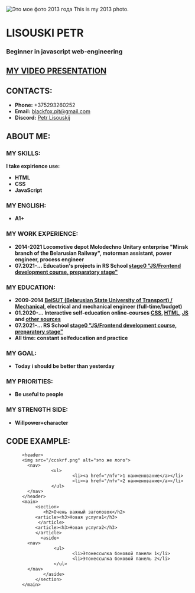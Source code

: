 ![Это мое фото 2013 года This is my 2013 photo.](https://i.ibb.co/jJy0C5J/1111111111111111111111111111111111111111111111111111111111.jpg")
# LISOUSKI PETR 
### Beginner in javascript web-engineering

## [MY VIDEO PRESENTATION](https://www.youtube.com/watch?v=dQw4w9WgXcQ)

## CONTACTS:
- **Phone:** +375293260252  
- **Email:** blackfox.pit@gmail.com  
- **Discord:** [Petr Lisouskij](https://discord.gg/QEpjyNyzPX)

## ABOUT ME:

### **MY SKILLS:** 
**I take expirience use:**
- **HTML**
- **CSS**
- **JavaScript**

### MY ENGLISH: 
- **A1+**

### MY WORK EXPERIENCE:

- **2014-2021 Locomotive depot Molodechno Unitary enterprise "Minsk branch of the Belarusian Railway", motorman assistant, power engineer, process engineer**
- **07.2021-... Education's projects in RS School [stage0 "JS/Frontend development course, preparatory stage"](https://github.com/rolling-scopes-school/tasks/tree/master/stage0)**

### MY EDUCATION:
- **2009-2014 [BelSUT (Belarusian State University of Transport) / Mechanical](https://www.bsut.by/), electrical and mechanical engineer (full-time/budget)**
- **01.2020-... Interactive self-education online-courses [CSS](https://ru.code-basics.com/languages/css), [HTML](https://ru.code-basics.com/languages/html), [JS](https://ru.code-basics.com/languages/javascript) and [other sources](https://learn.javascript.ru/)**
- **07.2021-... RS School [stage0 "JS/Frontend development course, preparatory stage"](https://github.com/rolling-scopes-school/tasks/tree/master/stage0)**
- **All time: constant selfeducation and practice**

### **MY GOAL:** 
- **Today i should be better than yesterday**

### **MY PRIORITIES:**
- **Be useful to people**

### **MY STRENGTH SIDE:**
- **Willpower+character**

## CODE EXAMPLE:
          <header>
          <img src="/ccskrf.png" alt="это же лого"> 
            <nav>
                     <ul>
                             <li><a href="/nfv">1 наименование</a></li>
                             <li><a href="/nfv">2 наименование</a></li>
                     </ul>
            </nav>
          </header>
          <main>
               <section>
                  <h2>Очень важный заголовок</h2>       
               <article><h3>Новая услуга1</h3>
                </article>
               <article><h3>Новая услуга2</h3>
               </article>
                 <aside>
            <nav>
                      <ul>
                             <li>Этонессылка боковой панели 1</li>
                             <li>Этонессылка боковой панель 2</li>                                       
                      </ul>
            </nav>
                  </aside>
               </section>
          </main> 
          

